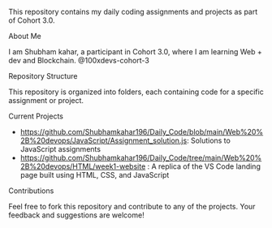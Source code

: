 This repository contains my daily coding assignments and projects as part of Cohort 3.0.

About Me

I am Shubham kahar, a participant in Cohort 3.0, where I am learning Web + dev and Blockchain.
@100xdevs-cohort-3

Repository Structure

This repository is organized into folders, each containing code for a specific assignment or project.

Current Projects

- https://github.com/Shubhamkahar196/Daily_Code/blob/main/Web%20%2B%20devops/JavaScript/Assignment_solution.js: Solutions to JavaScript assignments
- https://github.com/Shubhamkahar196/Daily_Code/tree/main/Web%20%2B%20devops/HTML/week1-website : A replica of the VS Code landing page built using HTML, CSS, and JavaScript

Contributions

Feel free to fork this repository and contribute to any of the projects. Your feedback and suggestions are welcome!

